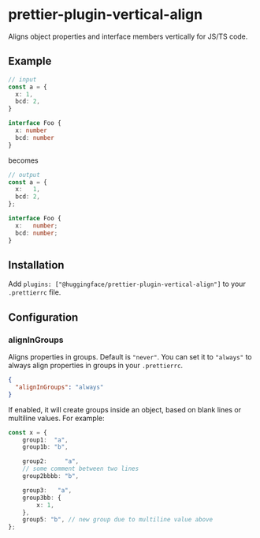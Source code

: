 # prettier-plugin-vertical-align

Aligns object properties and interface members vertically for JS/TS code.

## Example

```typescript
// input
const a = {
  x: 1,
  bcd: 2,
}

interface Foo {
  x: number
  bcd: number
}
```

becomes

```typescript
// output
const a = {
  x:   1,
  bcd: 2,
};

interface Foo {
  x:   number;
  bcd: number;
}
```

## Installation

Add `plugins: ["@huggingface/prettier-plugin-vertical-align"]` to your `.prettierrc` file.

## Configuration

### alignInGroups

Aligns properties in groups. Default is `"never"`. You can set it to `"always"` to always align properties in groups in your `.prettierrc`.

```json
{
  "alignInGroups": "always"
}
```

If enabled, it will create groups inside an object, based on blank lines or multiline values. For example:

```typescript
const x = {
	group1:  "a",
	group1b: "b",

	group2:     "a",
	// some comment between two lines
	group2bbbb: "b",

	group3:   "a",
	group3bb: { 
		x: 1,
	},
	group5: "b", // new group due to multiline value above 
};
```